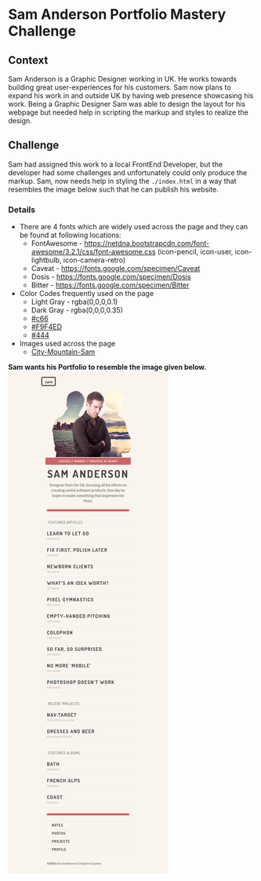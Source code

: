 # Sam Anderson Portfolio Mastery Challenge

## Context
Sam Anderson is a Graphic Designer working in UK. He works towards building great user-experiences for his customers. Sam now plans to expand his work in and outside UK by having web presence showcasing his work. Being a Graphic Designer Sam was able to design the layout for his webpage but needed help in scripting the markup and styles to realize the design.

## Challenge
Sam had assigned this work to a local FrontEnd Developer, but the developer had some challenges and unfortunately could only produce the markup. Sam, now needs help in styling the `./index.html` in a way that resembles the image below such that he can publish his website.

### Details
- There are 4 fonts which are widely used across the page and they can be found at following locations:
    - FontAwesome -  https://netdna.bootstrapcdn.com/font-awesome/3.2.1/css/font-awesome.css (icon-pencil, icon-user, icon-lightbulb, icon-camera-retro)
    - Caveat - https://fonts.google.com/specimen/Caveat
    - Dosis - https://fonts.google.com/specimen/Dosis
    - Bitter - https://fonts.google.com/specimen/Bitter
- Color Codes frequently used on the page
    - Light Gray - rgba(0,0,0,0.1)
    - Dark Gray - rgba(0,0,0,0.35)
    - [#c66](./c66.png)
    - [#F9F4ED](./f9f4ed.png) 
    - [#444](./444.png)
- Images used across the page
    - [City-Mountain-Sam](./city-sam-mountain.png)

**Sam wants his Portfolio to resemble the image given below.**
![](./sam-portfolio.png)
